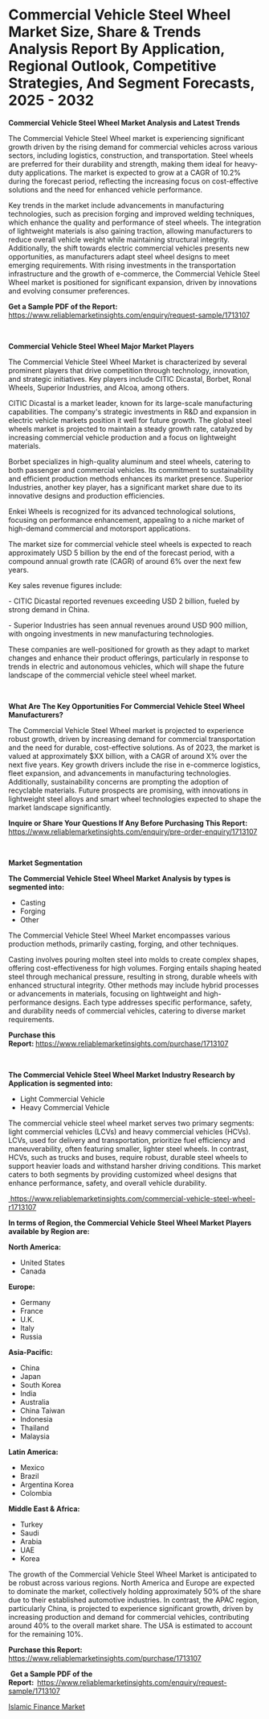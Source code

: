 <p><h1>Commercial Vehicle Steel Wheel Market Size, Share & Trends Analysis Report By Application, Regional Outlook, Competitive Strategies, And Segment Forecasts, 2025 - 2032</h1></p><p><strong>Commercial Vehicle Steel Wheel Market Analysis and Latest Trends</strong></p>
<p><p>The Commercial Vehicle Steel Wheel market is experiencing significant growth driven by the rising demand for commercial vehicles across various sectors, including logistics, construction, and transportation. Steel wheels are preferred for their durability and strength, making them ideal for heavy-duty applications. The market is expected to grow at a CAGR of 10.2% during the forecast period, reflecting the increasing focus on cost-effective solutions and the need for enhanced vehicle performance.</p><p>Key trends in the market include advancements in manufacturing technologies, such as precision forging and improved welding techniques, which enhance the quality and performance of steel wheels. The integration of lightweight materials is also gaining traction, allowing manufacturers to reduce overall vehicle weight while maintaining structural integrity. Additionally, the shift towards electric commercial vehicles presents new opportunities, as manufacturers adapt steel wheel designs to meet emerging requirements. With rising investments in the transportation infrastructure and the growth of e-commerce, the Commercial Vehicle Steel Wheel market is positioned for significant expansion, driven by innovations and evolving consumer preferences.</p></p>
<p><strong>Get a Sample PDF of the Report:&nbsp;</strong> <a href="https://www.reliablemarketinsights.com/enquiry/request-sample/1713107?utm_campaign=2642&utm_medium=2&utm_source=Github&utm_content=ia&utm_term=28032025&utm_id=commercial-vehicle-steel-wheel">https://www.reliablemarketinsights.com/enquiry/request-sample/1713107</a></p>
<p>&nbsp;</p>
<p><strong>Commercial Vehicle Steel Wheel Major Market Players</strong></p>
<p><p>The Commercial Vehicle Steel Wheel Market is characterized by several prominent players that drive competition through technology, innovation, and strategic initiatives. Key players include CITIC Dicastal, Borbet, Ronal Wheels, Superior Industries, and Alcoa, among others.</p><p>CITIC Dicastal is a market leader, known for its large-scale manufacturing capabilities. The company's strategic investments in R&D and expansion in electric vehicle markets position it well for future growth. The global steel wheels market is projected to maintain a steady growth rate, catalyzed by increasing commercial vehicle production and a focus on lightweight materials.</p><p>Borbet specializes in high-quality aluminum and steel wheels, catering to both passenger and commercial vehicles. Its commitment to sustainability and efficient production methods enhances its market presence. Superior Industries, another key player, has a significant market share due to its innovative designs and production efficiencies.</p><p>Enkei Wheels is recognized for its advanced technological solutions, focusing on performance enhancement, appealing to a niche market of high-demand commercial and motorsport applications.</p><p>The market size for commercial vehicle steel wheels is expected to reach approximately USD 5 billion by the end of the forecast period, with a compound annual growth rate (CAGR) of around 6% over the next few years.</p><p>Key sales revenue figures include:</p><p>- CITIC Dicastal reported revenues exceeding USD 2 billion, fueled by strong demand in China.</p><p>- Superior Industries has seen annual revenues around USD 900 million, with ongoing investments in new manufacturing technologies.</p><p>These companies are well-positioned for growth as they adapt to market changes and enhance their product offerings, particularly in response to trends in electric and autonomous vehicles, which will shape the future landscape of the commercial vehicle steel wheel market.</p></p>
<p>&nbsp;</p>
<p><strong>What Are The Key Opportunities For Commercial Vehicle Steel Wheel Manufacturers?</strong></p>
<p><p>The Commercial Vehicle Steel Wheel market is projected to experience robust growth, driven by increasing demand for commercial transportation and the need for durable, cost-effective solutions. As of 2023, the market is valued at approximately $XX billion, with a CAGR of around X% over the next five years. Key growth drivers include the rise in e-commerce logistics, fleet expansion, and advancements in manufacturing technologies. Additionally, sustainability concerns are prompting the adoption of recyclable materials. Future prospects are promising, with innovations in lightweight steel alloys and smart wheel technologies expected to shape the market landscape significantly.</p></p>
<p><strong>Inquire or Share Your Questions If Any Before Purchasing This Report:</strong> <a href="https://www.reliablemarketinsights.com/enquiry/pre-order-enquiry/1713107?utm_campaign=2642&utm_medium=2&utm_source=Github&utm_content=ia&utm_term=28032025&utm_id=commercial-vehicle-steel-wheel">https://www.reliablemarketinsights.com/enquiry/pre-order-enquiry/1713107</a></p>
<p>&nbsp;</p>
<p><strong>Market Segmentation</strong></p>
<p><strong>The Commercial Vehicle Steel Wheel Market Analysis by types is segmented into:</strong></p>
<p><ul><li>Casting</li><li>Forging</li><li>Other</li></ul></p>
<p><p>The Commercial Vehicle Steel Wheel Market encompasses various production methods, primarily casting, forging, and other techniques. </p><p>Casting involves pouring molten steel into molds to create complex shapes, offering cost-effectiveness for high volumes. Forging entails shaping heated steel through mechanical pressure, resulting in strong, durable wheels with enhanced structural integrity. Other methods may include hybrid processes or advancements in materials, focusing on lightweight and high-performance designs. Each type addresses specific performance, safety, and durability needs of commercial vehicles, catering to diverse market requirements.</p></p>
<p><strong>Purchase this Report:&nbsp;</strong><a href="https://www.reliablemarketinsights.com/purchase/1713107?utm_campaign=2642&utm_medium=2&utm_source=Github&utm_content=ia&utm_term=28032025&utm_id=commercial-vehicle-steel-wheel">https://www.reliablemarketinsights.com/purchase/1713107</a></p>
<p>&nbsp;</p>
<p><strong>The Commercial Vehicle Steel Wheel Market Industry Research by Application is segmented into:</strong></p>
<p><ul><li>Light Commercial Vehicle</li><li>Heavy Commercial Vehicle</li></ul></p>
<p><p>The commercial vehicle steel wheel market serves two primary segments: light commercial vehicles (LCVs) and heavy commercial vehicles (HCVs). LCVs, used for delivery and transportation, prioritize fuel efficiency and maneuverability, often featuring smaller, lighter steel wheels. In contrast, HCVs, such as trucks and buses, require robust, durable steel wheels to support heavier loads and withstand harsher driving conditions. This market caters to both segments by providing customized wheel designs that enhance performance, safety, and overall vehicle durability.</p></p>
<p><a href="https://www.reliablemarketinsights.com/commercial-vehicle-steel-wheel-r1713107?utm_campaign=2642&utm_medium=2&utm_source=Github&utm_content=ia&utm_term=28032025&utm_id=commercial-vehicle-steel-wheel">&nbsp;https://www.reliablemarketinsights.com/commercial-vehicle-steel-wheel-r1713107</a></p>
<p><strong>In terms of Region, the Commercial Vehicle Steel Wheel Market Players available by Region are:</strong></p>
<p>
    <p> <strong> North America: </strong>
        <ul>
            <li>United States</li>
            <li>Canada</li>
        </ul>
        </p> 
    <p> <strong> Europe: </strong>
        <ul>
            <li>Germany</li>
            <li>France</li>
            <li>U.K.</li>
            <li>Italy</li>
            <li>Russia</li>
        </ul>
        </p> 
    <p> <strong> Asia-Pacific: </strong>
        <ul>
            <li>China</li>
            <li>Japan</li>
            <li>South Korea</li>
            <li>India</li>
            <li>Australia</li>
            <li>China Taiwan</li>
            <li>Indonesia</li>
            <li>Thailand</li>
            <li>Malaysia</li>
        </ul>
        </p> 
    <p> <strong> Latin America: </strong>
        <ul>
            <li>Mexico</li>
            <li>Brazil</li>
            <li>Argentina Korea</li>
            <li>Colombia</li>
        </ul>
        </p> 
    <p> <strong> Middle East & Africa: </strong>
        <ul>
            <li>Turkey</li>
            <li>Saudi</li>
            <li>Arabia</li>
            <li>UAE</li>
            <li>Korea</li>
        </ul>
    </p>
    </p>
<p><p>The growth of the Commercial Vehicle Steel Wheel Market is anticipated to be robust across various regions. North America and Europe are expected to dominate the market, collectively holding approximately 50% of the share due to their established automotive industries. In contrast, the APAC region, particularly China, is projected to experience significant growth, driven by increasing production and demand for commercial vehicles, contributing around 40% to the overall market share. The USA is estimated to account for the remaining 10%.</p></p>
<p><strong>Purchase this Report: </strong><a href="https://www.reliablemarketinsights.com/purchase/1713107?utm_campaign=2642&utm_medium=2&utm_source=Github&utm_content=ia&utm_term=28032025&utm_id=commercial-vehicle-steel-wheel">https://www.reliablemarketinsights.com/purchase/1713107</a></p>
<p>&nbsp;<strong>Get a Sample PDF of the Report:&nbsp;&nbsp;</strong><a href="https://www.reliablemarketinsights.com/enquiry/request-sample/1713107?utm_campaign=2642&utm_medium=2&utm_source=Github&utm_content=ia&utm_term=28032025&utm_id=commercial-vehicle-steel-wheel">https://www.reliablemarketinsights.com/enquiry/request-sample/1713107</a></p>
<p><strong></strong></p>
<p><p><a href="https://github.com/ParvinKhatun77/Market-Research-Report-List-2/blob/main/islamic-finance-market.md?utm_campaign=2642&utm_medium=2&utm_source=Github&utm_content=ia&utm_term=28032025&utm_id=commercial-vehicle-steel-wheel">Islamic Finance Market</a></p></p>
